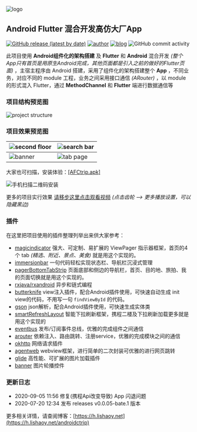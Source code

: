 ![logo](https://cdn.lishaoy.net/ctrip/android/android_ctrip_h.png)

## Android Flutter 混合开发高仿大厂App

[![GitHub release (latest by date)](https://img.shields.io/github/v/release/persilee/android_ctrip?color=brightgreen)](https://github.com/persilee/android_ctrip/releases) [![author](https://img.shields.io/badge/author-persilee-orange.svg)](https://github.com/persilee) [![blog](https://img.shields.io/badge/blog-lishaoy.net-blue.svg)](https://h.lishaoy.net) ![GitHub commit activity](https://img.shields.io/github/commit-activity/m/persilee/android_ctrip?color=blueviolet&label=commit)

此项目使用 **Android组件化的架构搭建** 及 **Flutter** 和 **Android** 混合开发 *(整个App只有首页是用原生Android完成，其他页面都是引入之前的做好的Flutter页面)* ，主宿主程序由 Android 搭建，采用了组件化的架构搭建整个 **App** ，不同业务，对应不同的 module 工程，业务之间采用接口通信 *(ARouter)* ，以 module 的形式混入 Flutter，通过 **MethodChannel** 和 **Flutter** 端进行数据通信等

### 项目结构预览图

![project structure](https://cdn.lishaoy.net/ctrip/android/project.png "project structure")

### 项目效果预览图

|![second floor](https://cdn.lishaoy.net/ctrip/android/second_floor.gif "second floor" )|![search bar](https://cdn.lishaoy.net/ctrip/android/searchBar.gif "search bar" )|
|---|---|
|![banner](https://cdn.lishaoy.net/ctrip/android/banner.gif "banner")|![tab page](https://cdn.lishaoy.net/ctrip/android/tab_bar.gif "tab page")|

大家也可扫描，安装体验：[[AFCtrip.apk]](https://github.com/persilee/android_ctrip/releases/download/v0.0.05-bate.1/AFCtrip_v0.0.05-bate.1.apk)

![手机扫描二维码安装](https://www.pgyer.com/app/qrcode/AsHK?sign=&amp;auSign=&amp;code= "手机扫描二维码安装")

更多的项目实行效果 [请移步这里点击观看视频](https://www.bilibili.com/video/BV1W54y1B72U/) *(点击齿轮 --> 更多播放设置，可以隐藏黑边)*

### 插件

在这里把项目使用的插件整理列举出来供大家参考：

- [magicindicator](https://github.com/hackware1993/MagicIndicator) 强大、可定制、易扩展的 ViewPager 指示器框架，首页的4个 tab *(精选、附近、景点、美食)* 就是用这个实现的。
- [immersionbar](https://github.com/gyf-dev/ImmersionBar) 一句代码轻松实现状态栏、导航栏沉浸式管理
- [pagerBottomTabStrip](https://github.com/tyzlmjj/PagerBottomTabStrip) 页面底部和侧边的导航栏，首页、目的地、旅拍、我的页面切换就是用这个实现的。
- [rxjava/rxandroid](https://github.com/ReactiveX/RxAndroid) 异步和链式编程
- [butterknife](https://github.com/JakeWharton/butterknife) view注入插件，配合Android插件使用，可快速自动生成 init view的代码，不用写一句 `findViewById` 的代码。
- [gson](https://github.com/google/gson) json解析，配合Android插件使用，可快速生成实体类
- [smartRefreshLayout](https://github.com/scwang90/SmartRefreshLayout) 智能下拉刷新框架，携程二楼及下拉刷新加载更多就是用这个实现的
- [eventbus](https://github.com/greenrobot/EventBus) 发布/订阅事件总线，优雅的完成组件之间通信
- [arouter](https://github.com/alibaba/ARouter) 依赖注入、路由跳转、注册service，优雅的完成模块之间的通信
- [okhttp](https://github.com/square/okhttp) 网络请求插件
- [agentweb](https://github.com/Justson/AgentWeb) webview框架，进行简单的二次封装可优雅的进行网页跳转
- [glide](https://github.com/bumptech/glide) 高性能、可扩展的图片加载插件
- [banner](https://github.com/youth5201314/banner) 图片轮播控件

### 更新日志

- 2020-09-05 11:56 修复(携程Api改变导致) App 闪退问题
- 2020-07-20 12:34 发布 releases v0.0.05-bate.1 版本

更多相关详情，请查阅博客：[https://h.lishaoy.net](https://h.lishaoy.net/androidctrip)







